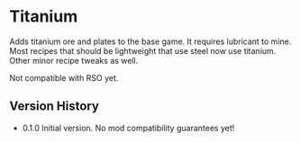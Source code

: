 # Titanium

Adds titanium ore and plates to the base game. It requires lubricant to mine.
Most recipes that should be lightweight that use steel now use titanium. Other minor recipe tweaks as well.

Not compatible with RSO yet.

## Version History

- 0.1.0 Initial version. No mod compatibility guarantees yet!

